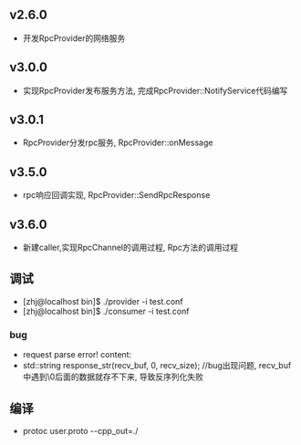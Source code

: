 ## v2.6.0
- 开发RpcProvider的网络服务
## v3.0.0 
- 实现RpcProvider发布服务方法, 完成RpcProvider::NotifyService代码编写
## v3.0.1
 - RpcProvider分发rpc服务, RpcProvider::onMessage
## v3.5.0
 - rpc响应回调实现, RpcProvider::SendRpcResponse

## v3.6.0
- 新建caller,实现RpcChannel的调用过程, Rpc方法的调用过程


## 调试
- [zhj@localhost bin]$ ./provider  -i test.conf 
- [zhj@localhost bin]$ ./consumer -i test.conf

### bug
- request parse error! content:
- std::string response_str(recv_buf, 0, recv_size); //bug出现问题, recv_buf中遇到\0后面的数据就存不下来, 导致反序列化失败  

## 编译
- protoc user.proto --cpp_out=./


